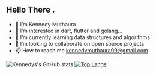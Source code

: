 
## Hello There .

- 👋  I’m Kennedy Muthaura
- 👀 I’m interested in  dart, flutter and golang...
- 🌱 I’m currently learning data structures and algorithms
- 💞️ I’m looking to collaborate on open source projects
- 📫 How to reach me kennedymuthaura99@gmail.com 



![Kennedys's GitHub stats](https://github-readme-stats.vercel.app/api?username=kennedy-muthaura&show_icons=true&theme=radical&count_private=true&border_radius=10&include_all_commits=true)
[![Top Langs](https://github-readme-stats.vercel.app/api/top-langs/?username=kennedy-muthaura&count_private=true&include_all_commits=true&theme=radical&border_radius=10&layout=compact&langs_count=10)](https://github.com/kennedy-muthaura/github-readme-stats)
<!-- 
add projects and pin favorite repositories
uncomment this when you add wakatime account to track your working time
[![willianrod's wakatime stats](https://github-readme-stats.vercel.app/api/wakatime?username=kennedy-muthaura)](https://github.com/kennedy-muthaura/github-readme-stats)
 -->

<!---
kennedy-muthaura/kennedy-muthaura is a ✨ special ✨ repository because its `README.md` (this file) appears on your GitHub profile.
You can click the Preview link to take a look at your changes.
--->
